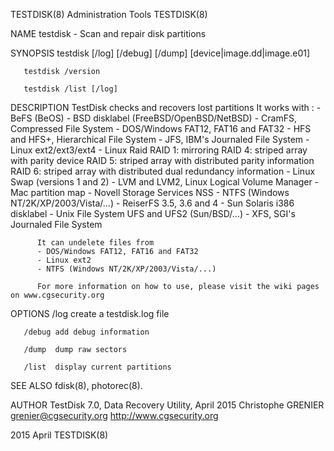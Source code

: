 TESTDISK(8)                                                    Administration Tools                                                    TESTDISK(8)

NAME
       testdisk - Scan and repair disk partitions

SYNOPSIS
       testdisk [/log] [/debug] [/dump] [device|image.dd|image.e01]

       testdisk /version

       testdisk /list [/log]

DESCRIPTION
          TestDisk checks and recovers lost partitions
          It works with :
          - BeFS (BeOS)
          - BSD disklabel (FreeBSD/OpenBSD/NetBSD)
          - CramFS, Compressed File System
          - DOS/Windows FAT12, FAT16 and FAT32
          - HFS and HFS+, Hierarchical File System
          - JFS, IBM's Journaled File System
          - Linux ext2/ext3/ext4
          - Linux Raid
            RAID 1: mirroring
            RAID 4: striped array with parity device
            RAID 5: striped array with distributed parity information
            RAID 6: striped array with distributed dual redundancy information
          - Linux Swap (versions 1 and 2)
          - LVM and LVM2, Linux Logical Volume Manager
          - Mac partition map
          - Novell Storage Services NSS
          - NTFS (Windows NT/2K/XP/2003/Vista/...)
          - ReiserFS 3.5, 3.6 and 4
          - Sun Solaris i386 disklabel
          - Unix File System UFS and UFS2 (Sun/BSD/...)
          - XFS, SGI's Journaled File System

          It can undelete files from
          - DOS/Windows FAT12, FAT16 and FAT32
          - Linux ext2
          - NTFS (Windows NT/2K/XP/2003/Vista/...)

          For more information on how to use, please visit the wiki pages on www.cgsecurity.org

OPTIONS
       /log   create a testdisk.log file

       /debug add debug information

       /dump  dump raw sectors

       /list  display current partitions

SEE ALSO
       fdisk(8), photorec(8).

AUTHOR
       TestDisk 7.0, Data Recovery Utility, April 2015
       Christophe GRENIER <grenier@cgsecurity.org>
       http://www.cgsecurity.org

2015                                                                   April                                                           TESTDISK(8)
